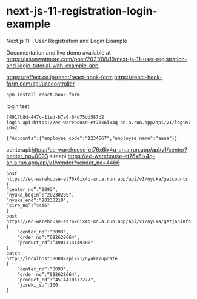 # next-js-11-registration-login-example

Next.js 11 - User Registration and Login Example

Documentation and live demo available at <https://jasonwatmore.com/post/2021/08/19/next-js-11-user-registration-and-login-tutorial-with-example-app>

<https://reffect.co.jp/react/react-hook-form>
<https://react-hook-form.com/api/usecontroller>

```shell
npm install react-hook-form
```

login test

```shell
74917b8d-447c-11ed-b7a9-64d75dd587d2
login api:https://ec-warehouse-et76x6ix4q-an.a.run.app/api/v1/login?id=2
```
```shell
{"Accounts":{"employee_code":"1234567","employee_name":"aaaa"}}
```
centerapi:https://ec-warehouse-et76x6ix4q-an.a.run.app/api/v1/center?center_no=0093
sireapi:https://ec-warehouse-et76x6ix4q-an.a.run.app/api/v1/vender?vender_no=4466

```shell
post
https://ec-warehouse-et76x6ix4q-an.a.run.app/api/v1/nyuka/getcounts
{
“center_no”:“0093",
“nyuka_begin”:“20230205",
“nyuka_end”:“20230210",
“sire_no”:“4466"
}
post
https://ec-warehouse-et76x6ix4q-an.a.run.app/api/v1/nyuka/getjaninfo
{
    “center_no”:“0093",
    “order_no”:“092628664",
    “product_cd”:“4901313149300"
}
patch
http://localhost:8080/api/v1/nyuka/update
{
    “center_no”:“0093",
    “order_no”:“092628664",
    “product_cd”:“4514410177277",
    “jiseki_su”:100
}
```